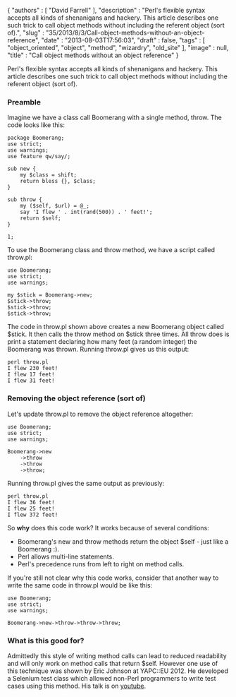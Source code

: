 {
   "authors" : [
      "David Farrell"
   ],
   "description" : "Perl's flexible syntax accepts all kinds of shenanigans and hackery. This article describes one such trick to call object methods without including the referent object (sort of).",
   "slug" : "35/2013/8/3/Call-object-methods-without-an-object-reference",
   "date" : "2013-08-03T17:56:03",
   "draft" : false,
   "tags" : [
      "object_oriented",
      "object",
      "method",
      "wizardry",
      "old_site"
   ],
   "image" : null,
   "title" : "Call object methods without an object reference"
}

Perl's flexible syntax accepts all kinds of shenanigans and hackery. This article describes one such trick to call object methods without including the referent object (sort of).

### Preamble

Imagine we have a class call Boomerang with a single method, throw. The code looks like this:

``` prettyprint
package Boomerang;
use strict;
use warnings;
use feature qw/say/;

sub new {
    my $class = shift;
    return bless {}, $class;
}

sub throw {
    my ($self, $url) = @_;
    say 'I flew ' . int(rand(500)) . ' feet!';
    return $self;
}

1;
```

To use the Boomerang class and throw method, we have a script called throw.pl:

``` prettyprint
use Boomerang;
use strict;
use warnings;

my $stick = Boomerang->new;
$stick->throw;
$stick->throw; 
$stick->throw;
```

The code in throw.pl shown above creates a new Boomerang object called $stick. It then calls the throw method on $stick three times. All throw does is print a statement declaring how many feet (a random integer) the Boomerang was thrown. Running throw.pl gives us this output:

``` prettyprint
perl throw.pl
I flew 230 feet!
I flew 17 feet!
I flew 31 feet!
```

### Removing the object reference (sort of)

Let's update throw.pl to remove the object reference altogether:

``` prettyprint
use Boomerang;
use strict;
use warnings;

Boomerang->new
    ->throw
    ->throw
    ->throw;
```

Running throw.pl gives the same output as previously:

``` prettyprint
perl throw.pl
I flew 36 feet!
I flew 25 feet!
I flew 372 feet!
```

So **why** does this code work? It works because of several conditions:

-   Boomerang's new and throw methods return the object $self - just like a Boomerang :).
-   Perl allows multi-line statements.
-   Perl's precedence runs from left to right on method calls.

If you're still not clear why this code works, consider that another way to write the same code in throw.pl would be like this:

``` prettyprint
use Boomerang;
use strict;
use warnings;

Boomerang->new->throw->throw->throw;
```

### What is this good for?

Admittedly this style of writing method calls can lead to reduced readability and will only work on method calls that return $self. However one use of this technique was shown by Eric Johnson at YAPC::EU 2012. He developed a Selenium test class which allowed non-Perl programmers to write test cases using this method. His talk is on [youtube](http://www.youtube.com/watch?v=9eQJnyocMuQ).


